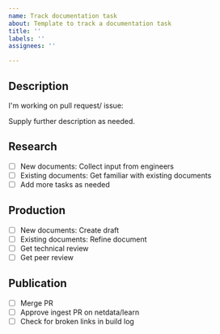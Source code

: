 ```yaml
---
name: Track documentation task
about: Template to track a documentation task
title: ''
labels: ''
assignees: ''

---
```


## Description

I'm working on pull request/ issue:
<!-- Link to PR -->

Supply further description as needed. 

## Research
<!-- Amend/ add tasks as needed -->
- [ ] New documents: Collect input from engineers
- [ ] Existing documents: Get familiar with existing documents
- [ ] Add more tasks as needed

## Production
<!-- Amend/ add tasks as needed -->
- [ ] New documents: Create draft
- [ ] Existing documents: Refine document
- [ ] Get technical review
- [ ] Get peer review

## Publication
<!-- Amend/ add tasks as needed -->
- [ ] Merge PR
- [ ] Approve ingest PR on netdata/learn
- [ ] Check for broken links in build log
